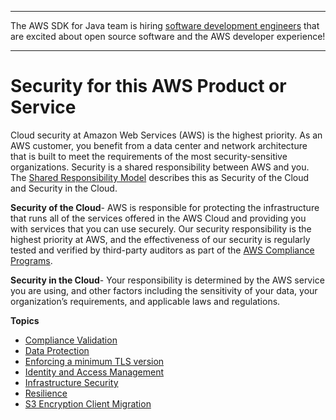 --------

The AWS SDK for Java team is hiring [software development engineers](https://github.com/aws/aws-sdk-java-v2/issues/3156) that are excited about open source software and the AWS developer experience\!

--------

# Security for this AWS Product or Service<a name="security"></a>

Cloud security at Amazon Web Services \(AWS\) is the highest priority\. As an AWS customer, you benefit from a data center and network architecture that is built to meet the requirements of the most security\-sensitive organizations\. Security is a shared responsibility between AWS and you\. The [Shared Responsibility Model](http://aws.amazon.com/compliance/shared-responsibility-model/) describes this as Security of the Cloud and Security in the Cloud\.

 **Security of the Cloud**\- AWS is responsible for protecting the infrastructure that runs all of the services offered in the AWS Cloud and providing you with services that you can use securely\. Our security responsibility is the highest priority at AWS, and the effectiveness of our security is regularly tested and verified by third\-party auditors as part of the [AWS Compliance Programs](http://aws.amazon.com/compliance/programs/)\.

 **Security in the Cloud**\- Your responsibility is determined by the AWS service you are using, and other factors including the sensitivity of your data, your organization’s requirements, and applicable laws and regulations\.

**Topics**
+ [Compliance Validation](compliance-validation.md)
+ [Data Protection](data-protection.md)
+ [Enforcing a minimum TLS version](security-java-tls.md)
+ [Identity and Access Management](security-iam.md)
+ [Infrastructure Security](infrastructure-security.md)
+ [Resilience](disaster-recovery-resiliency.md)
+ [S3 Encryption Client Migration](s3-encryption-migration.md)